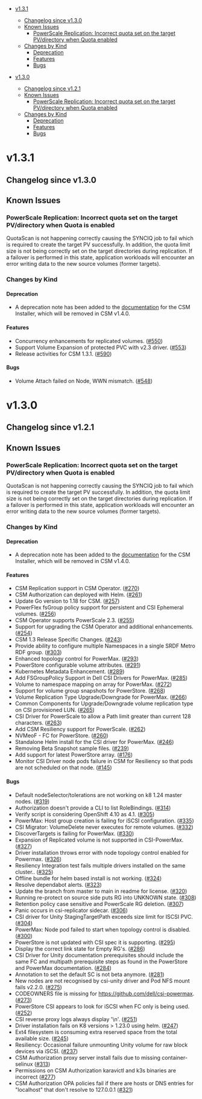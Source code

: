 - [v1.3.1](#v131)
  - [Changelog since v1.3.0](#changelog-since-v130)
  - [Known Issues](#known-issues)
    - [PowerScale Replication: Incorrect quota set on the target PV/directory when Quota enabled](#powerscale-replication-incorrect-quota-set-on-the-target-pvdirectory-when-quota-is-enabled)
  - [Changes by Kind](#changes-by-kind)
    - [Deprecation](#deprecation)
    - [Features](#features)
    - [Bugs](#bugs)

- [v1.3.0](#v130)
  - [Changelog since v1.2.1](#changelog-since-v121)
  - [Known Issues](#known-issues-1)
    - [PowerScale Replication: Incorrect quota set on the target PV/directory when Quota enabled](#powerscale-replication-incorrect-quota-set-on-the-target-pvdirectory-when-quota-is-enabled-1)
  - [Changes by Kind](#changes-by-kind-1)
    - [Deprecation](#deprecation-1)
    - [Features](#features-1)
    - [Bugs](#bugs-1)

# v1.3.1

## Changelog since v1.3.0 

## Known Issues

### PowerScale Replication: Incorrect quota set on the target PV/directory when Quota is enabled

QuotaScan is not happening correctly causing the SYNCIQ job to fail which is required to create the target PV successfully. In addition, the quota limit size is not being correctly set on the target directories during replication. If a failover is performed in this state, application workloads will encounter an error writing data to the new source volumes (former targets).

### Changes by Kind 

#### Deprecation

- A deprecation note has been added to the [documentation](https://dell.github.io/csm-docs/docs/deployment/csminstaller/) for the CSM Installer, which will be removed in CSM v1.4.0.

#### Features 

- Concurrency enhancements for replicated volumes. ([#550](https://github.com/dell/csm/issues/550))
- Support Volume Expansion of protected PVC with v2.3 driver. ([#553](https://github.com/dell/csm/issues/553))
- Release activities for CSM 1.3.1. ([#590](https://github.com/dell/csm/issues/590))

#### Bugs 

- Volume Attach failed on Node, WWN mismatch. ([#548](https://github.com/dell/csm/issues/548))

# v1.3.0

## Changelog since v1.2.1 

## Known Issues

### PowerScale Replication: Incorrect quota set on the target PV/directory when Quota is enabled

QuotaScan is not happening correctly causing the SYNCIQ job to fail which is required to create the target PV successfully. In addition, the quota limit size is not being correctly set on the target directories during replication. If a failover is performed in this state, application workloads will encounter an error writing data to the new source volumes (former targets).

### Changes by Kind 

#### Deprecation

- A deprecation note has been added to the [documentation](https://dell.github.io/csm-docs/docs/deployment/csminstaller/) for the CSM Installer, which will be removed in CSM v1.4.0.

#### Features 

- CSM Replication support in CSM Operator. ([#270](https://github.com/dell/csm/issues/270))
- CSM Authorization can deployed with Helm. ([#261](https://github.com/dell/csm/issues/261))
- Update Go version to 1.18 for CSM. ([#257](https://github.com/dell/csm/issues/257))
- PowerFlex fsGroup policy support for persistent and CSI Ephemeral volumes. ([#256](https://github.com/dell/csm/issues/256))
- CSM Operator supports PowerScale 2.3. ([#255](https://github.com/dell/csm/issues/255))
- Support for upgrading the CSM Operator and additional enhancements. ([#254](https://github.com/dell/csm/issues/254))
- CSM 1.3 Release Specific Changes. ([#243](https://github.com/dell/csm/issues/243))
- Provide ability to configure multiple Namespaces in a single SRDF Metro RDF group. ([#303](https://github.com/dell/csm/issues/303))
- Enhanced topology control for PowerMax. ([#293](https://github.com/dell/csm/issues/293))
- PowerStore configurable volume attributes. ([#291](https://github.com/dell/csm/issues/291))
- Kubernetes Metadata Enhancement. ([#289](https://github.com/dell/csm/issues/289))
- Add FSGroupPolicy Support in Dell CSI Drivers for PowerMax. ([#285](https://github.com/dell/csm/issues/285))
- Volume to namespace mapping on array for PowerMax. ([#272](https://github.com/dell/csm/issues/272))
- Support for volume group snapshots for PowerStore. ([#268](https://github.com/dell/csm/issues/268))
- Volume Replication Type Upgrade/Downgrade for PowerMax. ([#266](https://github.com/dell/csm/issues/266))
- Common Components for Upgrade/Downgrade volume replication type on CSI provisioned LUN. ([#265](https://github.com/dell/csm/issues/265))
- CSI Driver for PowerScale to allow a Path limit greater than current 128 characters. ([#263](https://github.com/dell/csm/issues/263))
- Add CSM Resiliency support for PowerScale. ([#262](https://github.com/dell/csm/issues/262))
- NVMeoF - FC for PowerStore. ([#260](https://github.com/dell/csm/issues/260))
- Standalone Helm install for the CSI driver for PowerMax. ([#246](https://github.com/dell/csm/issues/246))
- Removing Beta Snapshot sample files. ([#239](https://github.com/dell/csm/issues/239))
- Add support for latest PowerStore array. ([#176](https://github.com/dell/csm/issues/176))
- Monitor CSI Driver node pods failure in CSM for Resiliency so that pods are not scheduled on that node. ([#145](https://github.com/dell/csm/issues/145))

#### Bugs 

- Default nodeSelector/tolerations are not working on k8 1.24 master nodes. ([#319](https://github.com/dell/csm/issues/319))
- Authorization doesn't provide a CLI to list RoleBindings. ([#314](https://github.com/dell/csm/issues/314))
- Verify script is considering OpenShift 4.10 as 4.1. ([#305](https://github.com/dell/csm/issues/305))
- PowerMax: Host group creation is failing for iSCSI configuration. ([#335](https://github.com/dell/csm/issues/335))
- CSI Migrator: VolumeDelete never executes for remote volumes. ([#332](https://github.com/dell/csm/issues/332))
- DiscoverTargets is failing for PowerMax. ([#330](https://github.com/dell/csm/issues/330))
- Expansion of Replicated volume is not supported in CSI-PowerMax. ([#327](https://github.com/dell/csm/issues/327))
- Driver installation throws error with node topology control enabled for Powermax. ([#326](https://github.com/dell/csm/issues/326))
- Resiliency Integration test fails multiple  drivers installed on the same cluster.. ([#325](https://github.com/dell/csm/issues/325))
- Offline bundle for helm based install is not working. ([#324](https://github.com/dell/csm/issues/324))
- Resolve dependabot alerts. ([#323](https://github.com/dell/csm/issues/323))
- Update the branch from master to main in readme for license. ([#320](https://github.com/dell/csm/issues/320))
- Running re-protect on source side puts RG into UNKNOWN state. ([#308](https://github.com/dell/csm/issues/308))
- Retention policy case sensitive and PowerScale RG deletion. ([#307](https://github.com/dell/csm/issues/307))
- Panic occurs in csi-replicator sidecar. ([#306](https://github.com/dell/csm/issues/306))
- CSI driver for Unity StagingTargetPath exceeds size limit for ISCSI PVC. ([#304](https://github.com/dell/csm/issues/304))
- PowerMax: Node pod failed to start when topology control is disabled. ([#300](https://github.com/dell/csm/issues/300))
- PowerStore is not updated with CSI spec it is supporting. ([#295](https://github.com/dell/csm/issues/295))
- Display the correct link state for Empty RG's. ([#286](https://github.com/dell/csm/issues/286))
- CSI Driver for Unity documentation prerequisites should include the same FC and multipath prerequisite steps as found in the PowerStore and PowerMax documentation. ([#284](https://github.com/dell/csm/issues/284))
- Annotation to set the default SC is not beta anymore. ([#281](https://github.com/dell/csm/issues/281))
- New nodes are not recognised by csi-unity driver and Pod NFS mount fails v2.2.0. ([#275](https://github.com/dell/csm/issues/275))
- CODEOWNERS file is missing for https://github.com/dell/csi-powermax. ([#273](https://github.com/dell/csm/issues/273))
- PowerStore CSI appears to look for iSCSI when FC only is being used. ([#252](https://github.com/dell/csm/issues/252))
- CSI reverse proxy logs always display '\n'. ([#251](https://github.com/dell/csm/issues/251))
- Driver installation fails on K8 versions > 1.23.0 using helm. ([#247](https://github.com/dell/csm/issues/247))
- Ext4 filesystem is consuming extra reserved space from the total available size. ([#245](https://github.com/dell/csm/issues/245))
- Resiliency: Occasional failure unmounting Unity volume for raw block devices via iSCSI. ([#237](https://github.com/dell/csm/issues/237))
- CSM Authorization proxy server install fails due to missing container-selinux ([#313](https://github.com/dell/csm/issues/313))
- Permissions on CSM Authorization karavictl and k3s binaries are incorrect ([#277](https://github.com/dell/csm/issues/277))
- CSM Authorization OPA policies fail if there are hosts or DNS entries for "localhost" that don't resolve to 127.0.0.1 ([#321](https://github.com/dell/csm/issues/321))
